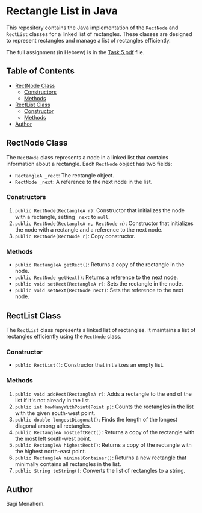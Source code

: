 # Rectangle List in Java

This repository contains the Java implementation of the `RectNode` and `RectList` classes for a linked list of rectangles. These classes are designed to represent rectangles and manage a list of rectangles efficiently.

The full assignment (in Hebrew) is in the [Task 5.pdf](Task%205.pdf) file.

## Table of Contents

* [RectNode Class](#rectnode-class)
    * [Constructors](#constructors)
    * [Methods](#methods)
* [RectList Class](#rectlist-class)
    * [Constructor](#constructor)
    * [Methods](#methods-1)
* [Author](#author)

## RectNode Class

The `RectNode` class represents a node in a linked list that contains information about a rectangle. Each `RectNode` object has two fields:

* `RectangleA _rect`: The rectangle object.
* `RectNode _next`: A reference to the next node in the list.

### Constructors

1.  `public RectNode(RectangleA r)`: Constructor that initializes the node with a rectangle, setting `_next` to `null`.
2.  `public RectNode(RectangleA r, RectNode n)`: Constructor that initializes the node with a rectangle and a reference to the next node.
3.  `public RectNode(RectNode r)`: Copy constructor.

### Methods

* `public RectangleA getRect()`: Returns a copy of the rectangle in the node.
* `public RectNode getNext()`: Returns a reference to the next node.
* `public void setRect(RectangleA r)`: Sets the rectangle in the node.
* `public void setNext(RectNode next)`: Sets the reference to the next node.

## RectList Class

The `RectList` class represents a linked list of rectangles. It maintains a list of rectangles efficiently using the `RectNode` class.

### Constructor

* `public RectList()`: Constructor that initializes an empty list.

### Methods

1.  `public void addRect(RectangleA r)`: Adds a rectangle to the end of the list if it's not already in the list.
2.  `public int howManyWithPoint(Point p)`: Counts the rectangles in the list with the given south-west point.
3.  `public double longestDiagonal()`: Finds the length of the longest diagonal among all rectangles.
4.  `public RectangleA mostLeftRect()`: Returns a copy of the rectangle with the most left south-west point.
5.  `public RectangleA highestRect()`: Returns a copy of the rectangle with the highest north-east point.
6.  `public RectangleA minimalContainer()`: Returns a new rectangle that minimally contains all rectangles in the list.
7.  `public String toString()`: Converts the list of rectangles to a string.

## Author

Sagi Menahem.
